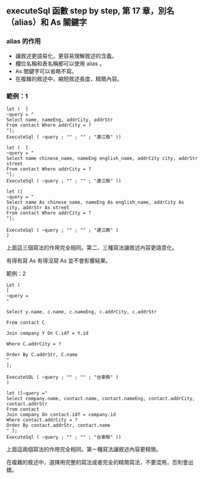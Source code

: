 executeSql 函數 step by step, 第 17 章，別名（alias）和 As 關鍵字
----------------------------------------------------

### alias 的作用

*   讓敘述更語易化，更容易理解敘述的含義。
*   欄位名稱和表名稱都可以使用 alias 。
*   As 關鍵字可以省略不寫。
*   在複雜的敘述中，縮短敘述長度，精簡內容。

### 範例：1

    let (  [    
    ~query = "
    Select name, nameEng, addrCity, addrStr 
    From contact Where addrCity = ?
    "];  
    ExecuteSql ( ~query ; "" ; "" ; "連江縣" ))

    let (  [    
    ~query = "
    Select name chinese_name, nameEng english_name, addrCity city, addrStr street 
    From contact Where addrCity = ?
    "];  
    ExecuteSql ( ~query ; "" ; "" ; "連江縣" ))

    let ([
    ~query = "
    Select name As chinese_name, nameEng As english_name, addrCity As city, addrStr As street 
    From contact Where addrCity = ?
    "];
      
    ExecuteSql ( ~query ; "" ; "" ; "連江縣" )
    )

上面這三個寫法的作用完全相同。第二、三種寫法讓敘述內容更語意化。

有得有寫 As 有得沒寫 As 並不會影響結果。

範例：2

    Let (
    [
    ~query =
    "
      
    Select y.name, c.name, c.nameEng, c.addrCity, c.addrStr 
      
    From contact C  
      
    Join company Y On C.idf = Y.id    
      
    Where C.addrCity = ? 
      
    Order By C.addrStr, C.name 
    " 
    ];
    
    ExecuteSQL ( ~query ; "" ; "" ; "台東縣" )
    )

    let ([~query ="  
    Select company.name, contact.name, contact.nameEng, contact.addrCity, contact.addrStr   
    From contact    
    Join company On contact.idf = company.id      
    Where contact.addrCity = ?   
    Order By contact.addrStr, contact.name 
    " ];
    ExecuteSql ( ~query ; "" ; "" ; "台東縣" ))

上面這兩個寫法的作用完全相同。第ㄧ種寫法讓敘述內容更精簡。

在複雜的敘述中，選擇用完整的寫法或者完全的精簡寫法，不要混用，否則會出錯。